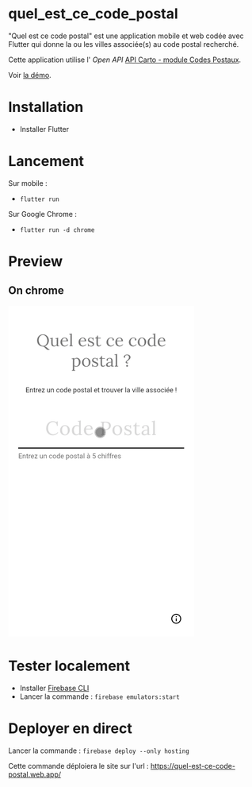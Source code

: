 # quel_est_ce_code_postal

"Quel est ce code postal" est une application mobile et web codée avec Flutter qui donne la ou les villes associée(s) au code postal recherché.

Cette application utilise l' *Open API*  [API Carto - module Codes Postaux](https://api.gouv.fr/les-api/api_carto_codes_postaux).

Voir [la démo](https://quel-est-ce-code-postal.web.app/#/).


# Installation 

- Installer Flutter

# Lancement 

Sur mobile :
- `flutter run`

Sur Google Chrome :
- `flutter run -d chrome`

# Preview

## On chrome

![ Quel est ce code postal animation](./quel_est_ce_code_postal.gif)

# Tester localement

- Installer [Firebase CLI](https://firebase.google.com/docs/cli)
- Lancer la commande : `firebase emulators:start`

# Deployer en direct

Lancer la commande : `firebase deploy --only hosting`

Cette commande déploiera le site sur l'url : https://quel-est-ce-code-postal.web.app/